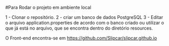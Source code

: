 #Para Rodar o projeto em ambiente local

1 - Clonar o repositório.
2 - criar um banco de dados PostgreSQL 
3 - Editar o arquivo application.properties de acordo com o banco criado ou utilizar o que já está no arquivo, que se encontra dentro do diretório resources.

O Front-end encontra-se em https://github.com/Slipcar/slipcar.github.io
